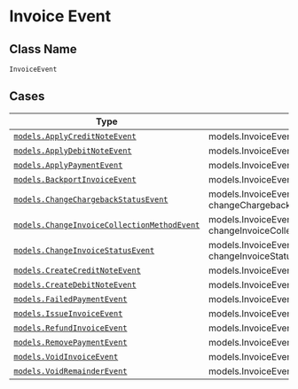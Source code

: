 
# Invoice Event

## Class Name

`InvoiceEvent`

## Cases

| Type | Factory Method |
|  --- | --- |
| [`models.ApplyCreditNoteEvent`](../../../doc/models/apply-credit-note-event.md) | models.InvoiceEventContainer.FromApplyCreditNoteEvent(models.ApplyCreditNoteEvent applyCreditNoteEvent) |
| [`models.ApplyDebitNoteEvent`](../../../doc/models/apply-debit-note-event.md) | models.InvoiceEventContainer.FromApplyDebitNoteEvent(models.ApplyDebitNoteEvent applyDebitNoteEvent) |
| [`models.ApplyPaymentEvent`](../../../doc/models/apply-payment-event.md) | models.InvoiceEventContainer.FromApplyPaymentEvent(models.ApplyPaymentEvent applyPaymentEvent) |
| [`models.BackportInvoiceEvent`](../../../doc/models/backport-invoice-event.md) | models.InvoiceEventContainer.FromBackportInvoiceEvent(models.BackportInvoiceEvent backportInvoiceEvent) |
| [`models.ChangeChargebackStatusEvent`](../../../doc/models/change-chargeback-status-event.md) | models.InvoiceEventContainer.FromChangeChargebackStatusEvent(models.ChangeChargebackStatusEvent changeChargebackStatusEvent) |
| [`models.ChangeInvoiceCollectionMethodEvent`](../../../doc/models/change-invoice-collection-method-event.md) | models.InvoiceEventContainer.FromChangeInvoiceCollectionMethodEvent(models.ChangeInvoiceCollectionMethodEvent changeInvoiceCollectionMethodEvent) |
| [`models.ChangeInvoiceStatusEvent`](../../../doc/models/change-invoice-status-event.md) | models.InvoiceEventContainer.FromChangeInvoiceStatusEvent(models.ChangeInvoiceStatusEvent changeInvoiceStatusEvent) |
| [`models.CreateCreditNoteEvent`](../../../doc/models/create-credit-note-event.md) | models.InvoiceEventContainer.FromCreateCreditNoteEvent(models.CreateCreditNoteEvent createCreditNoteEvent) |
| [`models.CreateDebitNoteEvent`](../../../doc/models/create-debit-note-event.md) | models.InvoiceEventContainer.FromCreateDebitNoteEvent(models.CreateDebitNoteEvent createDebitNoteEvent) |
| [`models.FailedPaymentEvent`](../../../doc/models/failed-payment-event.md) | models.InvoiceEventContainer.FromFailedPaymentEvent(models.FailedPaymentEvent failedPaymentEvent) |
| [`models.IssueInvoiceEvent`](../../../doc/models/issue-invoice-event.md) | models.InvoiceEventContainer.FromIssueInvoiceEvent(models.IssueInvoiceEvent issueInvoiceEvent) |
| [`models.RefundInvoiceEvent`](../../../doc/models/refund-invoice-event.md) | models.InvoiceEventContainer.FromRefundInvoiceEvent(models.RefundInvoiceEvent refundInvoiceEvent) |
| [`models.RemovePaymentEvent`](../../../doc/models/remove-payment-event.md) | models.InvoiceEventContainer.FromRemovePaymentEvent(models.RemovePaymentEvent removePaymentEvent) |
| [`models.VoidInvoiceEvent`](../../../doc/models/void-invoice-event.md) | models.InvoiceEventContainer.FromVoidInvoiceEvent(models.VoidInvoiceEvent voidInvoiceEvent) |
| [`models.VoidRemainderEvent`](../../../doc/models/void-remainder-event.md) | models.InvoiceEventContainer.FromVoidRemainderEvent(models.VoidRemainderEvent voidRemainderEvent) |

